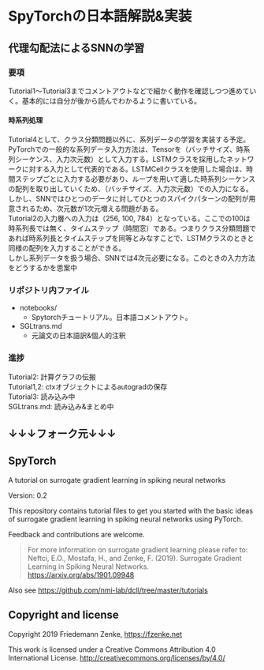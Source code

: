 # SpyTorchの日本語解説&実装
## 代理勾配法によるSNNの学習
### 要項
Tutorial1～Tutorial3までコメントアウトなどで細かく動作を確認しつつ進めていく。基本的には自分が後から読んでわかるように書いている。

#### 時系列処理
Tutorial4として、クラス分類問題以外に、系列データの学習を実装する予定。</br>
PyTorchでの一般的な系列データ入力方法は、Tensorを（バッチサイズ、時系列シーケンス、入力次元数）として入力する。LSTMクラスを採用したネットワークに対する入力として代表的である。LSTMCellクラスを使用した場合は、時間ステップごとに入力する必要があり、ループを用いて適した時系列シーケンスの配列を取り出していくため、（バッチサイズ、入力次元数）での入力になる。</br>
しかし、SNNではひとつのデータに対してひとつのスパイクパターンの配列が用意されるため、次元数が1次元増える問題がある。</br>
Tutorial2の入力層への入力は（256, 100, 784）となっている。ここでの100は時系列長では無く、タイムステップ（時間窓）である。つまりクラス分類問題であれば時系列長とタイムステップを同等とみなすことで、LSTMクラスのときと同様の配列を入力することができる。</br>
しかし系列データを扱う場合、SNNでは4次元必要になる。このときの入力方法をどうするかを思案中

### リポジトリ内ファイル
- notebooks/
  - Spytorchチュートリアル。日本語コメントアウト。
- SGLtrans.md
  - 元論文の日本語訳&個人的注釈

### 進捗
Tutorial2: 計算グラフの伝搬</br>
Tutorial1,2: ctxオブジェクトによるautogradの保存</br>
Tutorial3: 読み込み中</br>
SGLtrans.md: 読み込み&まとめ中

## ↓↓↓フォーク元↓↓↓

## SpyTorch
A tutorial on surrogate gradient learning in spiking neural networks

Version: 0.2

This repository contains tutorial files to get you started with the basic ideas
of surrogate gradient learning in spiking neural networks using PyTorch.

Feedback and contributions are welcome.

> For more information on surrogate gradient learning please refer to:
> Neftci, E.O., Mostafa, H., and Zenke, F. (2019). Surrogate Gradient Learning in Spiking Neural Networks.
> https://arxiv.org/abs/1901.09948

Also see https://github.com/nmi-lab/dcll/tree/master/tutorials

## Copyright and license

Copyright 2019 Friedemann Zenke, https://fzenke.net

This work is licensed under a Creative Commons Attribution 4.0 International License.
http://creativecommons.org/licenses/by/4.0/
